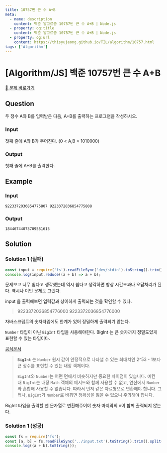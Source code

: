 ```yaml
---
title: 10757번 큰 수 A+B
meta:
  - name: description
    content: 백준 알고르즘 10757번 큰 수 A+B | Node.js
  - property: og:title
    content: 백준 알고르즘 10757번 큰 수 A+B | Node.js
  - property: og:url
    content: https://thisyujeong.github.io/TIL/algorithm/10757.html
tags: ['Algorithm']
---
```


# [Algorithm/JS] 백준 10757번 큰 수 A+B

[🔗 문제 바로가기](https://www.acmicpc.net/problem/10757)

## Question

두 정수 A와 B를 입력받은 다음, A+B를 출력하는 프로그램을 작성하시오.

### Input

첫째 줄에 A와 B가 주어진다. (0 < A,B < 1010000)

### Output

첫째 줄에 A+B를 출력한다.

## Example

### Input

```
9223372036854775807 9223372036854775808
```

### Output

```
18446744073709551615
```

## Solution

### Solution 1 (실패)

```js
const input = require('fs').readFileSync('dev/stdin').toString().trim().split(' ').map(Number);
console.log(input.reduce((a + b) => a + b);
```

문제보고 너무 쉽다고 생각했는데 역시 쉽다고 생각하면 항상 시간초과나 오답처리가 된다. 역시나 이번 문제도 그랬다.

input 을 출력해보면 입력값과 상이하게 출력되는 것을 확인할 수 있다.

> 9223372036854776000 9223372036854776000

자바스크립트의 숫자타입에도 한계가 있어 정밀하게 출력되기 않는다.

`Number` 타입이 아닌 `BigInt` 타입을 사용해야한다. BigInt 는 큰 숫자까지 정밀도있게 표현할 수 있는 타입이다.

[공식문서](https://developer.mozilla.org/ko/docs/Web/JavaScript/Reference/Global_Objects/BigInt)

> **`BigInt`** 는 `Number` 원시 값이 안정적으로 나타낼 수 있는 최대치인 2^53 - 1보다 큰 정수를 표현할 수 있는 내장 객체이다.
>
> `BigInt`와 `Number`는 어떤 면에서 비슷하지만 중요한 차이점이 있습니다. 예컨대 `BigInt`는 내장 `Math` 객체의 메서드와 함께 사용할 수 없고, 연산에서 `Number`와 혼합해 사용할 수 없습니다. 따라서 먼저 같은 자료형으로 변환해야 합니다. 그러나, `BigInt`가 `Number`로 바뀌면 정확성을 잃을 수 있으니 주의해야 합니다.

BigInt 타입을 출력할 땐 문자열로 변환해주어야 숫자 마지막의 n이 함께 출력되지 않는다.

### Solution 1 (성공)

```js
const fs = require('fs');
const [a, b] = fs.readFileSync('../input.txt').toString().trim().split(' ').map(BigInt);
console.log((a + b).toString());
```

